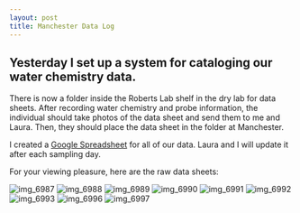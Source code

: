 ```yaml
---
layout: post
title: Manchester Data Log
---
```


## Yesterday I set up a system for cataloging our water chemistry data.

There is now a folder inside the Roberts Lab shelf in the dry lab for data sheets. After recording water chemistry and probe information, the individual should take photos of the data sheet and send them to me and Laura. Then, they should place the data sheet in the folder at Manchester.

I created a [Google Spreadsheet](https://docs.google.com/spreadsheets/d/1NimY1gQFM8eR_wdkM5__nEw3JwEhihmIBHiOqXnBYJ4/edit#gid=0) for all of our data. Laura and I will update it after each sampling day.

For your viewing pleasure, here are the raw data sheets:

![img_6987](https://cloud.githubusercontent.com/assets/22335838/23781549/fcee61fe-0502-11e7-8e10-fc64249c8d81.JPG)
![img_6988](https://cloud.githubusercontent.com/assets/22335838/23781551/fcffbf12-0502-11e7-8f3b-c090d3615f07.JPG)
![img_6989](https://cloud.githubusercontent.com/assets/22335838/23781553/fd03fa50-0502-11e7-8b3e-af8904193b1d.JPG)
![img_6990](https://cloud.githubusercontent.com/assets/22335838/23781552/fd006e3a-0502-11e7-8e93-c6c5efaf3d26.JPG)
![img_6991](https://cloud.githubusercontent.com/assets/22335838/23781550/fcff27aa-0502-11e7-9fe0-82a6a52ed51f.JPG)
![img_6992](https://cloud.githubusercontent.com/assets/22335838/23781554/fd1a183a-0502-11e7-8f42-4cce6918e225.JPG)
![img_6993](https://cloud.githubusercontent.com/assets/22335838/23781556/fd2b664e-0502-11e7-9f92-b30195b9cf31.JPG)
![img_6996](https://cloud.githubusercontent.com/assets/22335838/23781557/fd4495c4-0502-11e7-897c-dfe7df8e45f3.JPG)
![img_6997](https://cloud.githubusercontent.com/assets/22335838/23781558/fd44f942-0502-11e7-8f48-1d4f45e79ffd.JPG)

